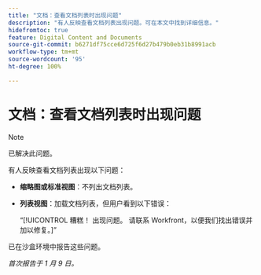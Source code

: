 ```yaml
---
title: "文档：查看文档列表时出现问题"
description: "有人反映查看文档列表出现问题。可在本文中找到详细信息。"
hidefromtoc: true
feature: Digital Content and Documents
source-git-commit: b6271df75cce6d725f6d27b479b0eb31b8991acb
workflow-type: tm+mt
source-wordcount: '95'
ht-degree: 100%

---
```



# 文档：查看文档列表时出现问题

>[!NOTE]
>
>已解决此问题。

有人反映查看文档列表出现以下问题：

* **缩略图或标准视图**：不列出文档列表。
* **列表视图**：加载文档列表，但用户看到以下错误：

  “[!UICONTROL 糟糕！ 出现问题。 请联系 Workfront，以便我们找出错误并加以修复。]”

已在沙盒环境中报告这些问题。

_首次报告于 1 月 9 日。_
